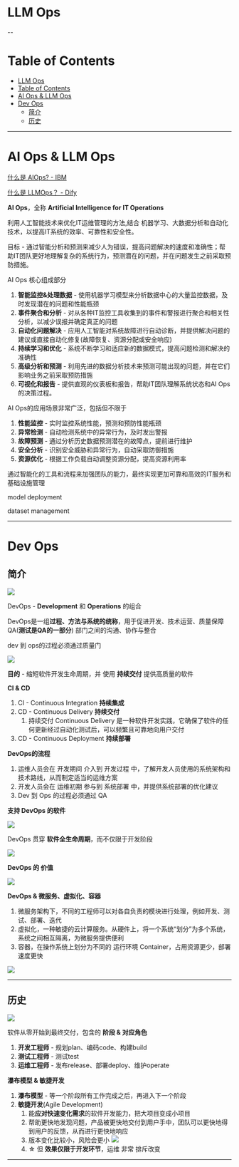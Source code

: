 # LLM Ops

--

# Table of Contents

- [LLM Ops](#llm-ops)
- [Table of Contents](#table-of-contents)
- [AI Ops \& LLM Ops](#ai-ops--llm-ops)
- [Dev Ops](#dev-ops)
  - [简介](#简介)
  - [历史](#历史)


---

# AI Ops & LLM Ops

[什么是 AIOps? - IBM](https://www.ibm.com/cn-zh/topics/aiops)

[什么是 LLMOps？ - Dify](https://docs.dify.ai/v/zh-hans/learn-more/extended-reading/what-is-llmops)

**AI Ops**，全称 **Artificial Intelligence for IT Operations**

利用人工智能技术来优化IT运维管理的方法,结合 机器学习、大数据分析和自动化技术，以提高IT系统的效率、可靠性和安全性。

目标 - 通过智能分析和预测来减少人为错误，提高问题解决的速度和准确性；帮助IT团队更好地理解复杂的系统行为，预测潜在的问题，并在问题发生之前采取预防措施。

AI Ops 核心组成部分
1. **智能监控&处理数据** - 使用机器学习模型来分析数据中心的大量监控数据，及时发现潜在的问题和性能瓶颈
2. **事件聚合和分析** - 对从各种IT监控工具收集到的事件和警报进行聚合和相关性分析，以减少误报并确定真正的问题
3. **自动化问题解决** - 应用人工智能对系统故障进行自动诊断，并提供解决问题的建议或直接自动化修复(故障恢复、资源分配或安全响应)
4. **持续学习和优化** - 系统不断学习和适应新的数据模式，提高问题检测和解决的准确性
5. **高级分析和预测** - 利用先进的数据分析技术来预测可能出现的问题，并在它们影响业务之前采取预防措施
6. **可视化和报告** - 提供直观的仪表板和报告，帮助IT团队理解系统状态和AI Ops的决策过程。

AI Ops的应用场景非常广泛，包括但不限于
1. **性能监控** - 实时监控系统性能，预测和预防性能瓶颈
2. **异常检测** - 自动检测系统中的异常行为，及时发出警报
3. **故障预测** - 通过分析历史数据预测潜在的故障点，提前进行维护
4. **安全分析** - 识别安全威胁和异常行为，自动采取防御措施
5. **资源优化** - 根据工作负载自动调整资源分配，提高资源利用率

通过智能化的工具和流程来加强团队的能力，最终实现更加可靠和高效的IT服务和基础设施管理

model deployment

dataset management



---

# Dev Ops

## 简介

![](Pics/ops001.png)

DevOps - **Development** 和 **Operations** 的组合

DevOps是一组**过程、方法与系统的统称**，用于促进开发、技术运营、质量保障QA(**测试是QA的一部分**) 部门之间的沟通、协作与整合

dev 到 ops的过程必须通过质量门

![](Pics/ops003.png)

**目的** - 缩短软件开发生命周期，并 使用 **持续交付** 提供高质量的软件

**CI & CD**
1. CI - Continuous Integration **持续集成**
2. CD - Continuous Delivery **持续交付**
   1. 持续交付 Continuous Delivery 是一种软件开发实践，它确保了软件的任何更新经过自动化测试后，可以频繁且可靠地向用户交付
3. CD - Continuous Deployment **持续部署**


**DevOps的流程**
1. 运维人员会在 开发期间 介入到 开发过程 中，了解开发人员使用的系统架构和技术路线，从而制定适当的运维方案
2. 开发人员会在 运维初期 参与到 系统部署 中，并提供系统部署的优化建议
3. Dev 到 Ops 的过程必须通过 QA

**支持 DevOps 的软件**

![](Pics/ops004.webp)

DevOps 贯穿 **软件全生命周期**，而不仅限于开发阶段

![](Pics/ops007.png)

**DevOps 的 价值**

![](Pics/ops008.png)

**DevOps & 微服务、虚拟化、容器**
1. 微服务架构下，不同的工程师可以对各自负责的模块进行处理，例如开发、测试、部署、迭代
2. 虚拟化，一种敏捷的云计算服务。从硬件上，将一个系统“划分”为多个系统，系统之间相互隔离，为微服务提供便利
3. 容器，在操作系统上划分为不同的 运行环境 Container，占用资源更少，部署速度更快

![](Pics/ops009.png)


---

## 历史

![](Pics/ops002.png)

软件从零开始到最终交付，包含的 **阶段 & 对应角色**
1. **开发工程师** - 规划plan、编码code、构建build
2. **测试工程师** - 测试test
3. **运维工程师** - 发布release、部署deploy、维护operate


**瀑布模型 & 敏捷开发**
1. **瀑布模型** - 等一个阶段所有工作完成之后，再进入下一个阶段
2. **敏捷开发**(Agile Development)
   1. 能**应对快速变化需求**的软件开发能力，把大项目变成小项目
   2. 帮助更快地发现问题，产品被更快地交付到用户手中，团队可以更快地得到用户的反馈，从而进行更快地响应
   3. 版本变化比较小，风险会更小
      ![](Pics/ops006.png)
   4. **☆** 但 **效果仅限于开发环节**，运维 非常 排斥改变





---